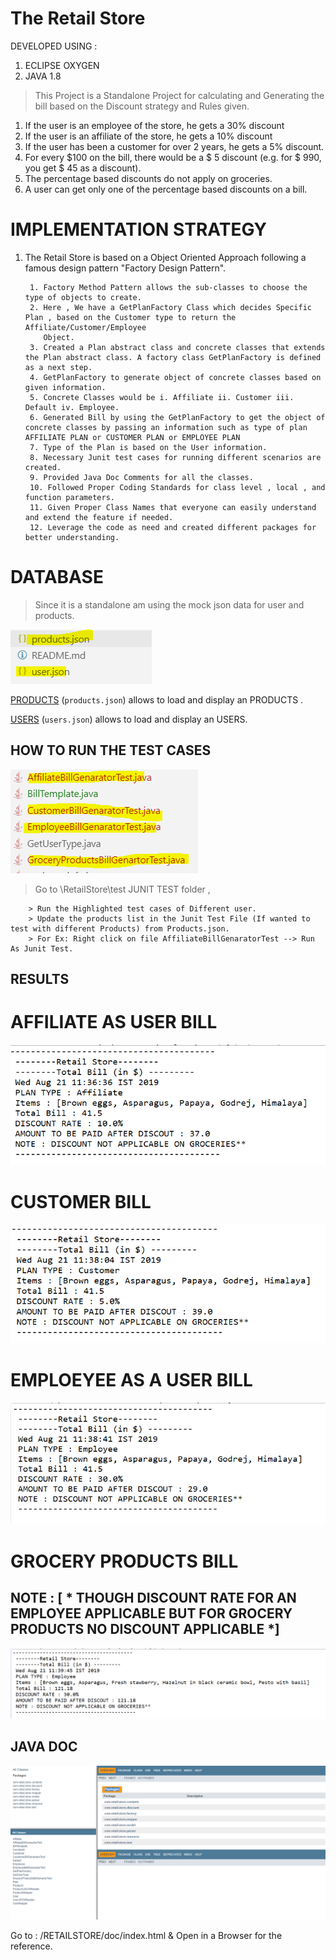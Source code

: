 # The Retail Store

DEVELOPED USING :
1. ECLIPSE OXYGEN
2. JAVA 1.8

> This Project is a Standalone Project for calculating and Generating the bill based on the Discount strategy and Rules given.
1. If the user is an employee of the store, he gets a 30% discount
2. If the user is an affiliate of the store, he gets a 10% discount
3. If the user has been a customer for over 2 years, he gets a 5% discount.
4. For every $100 on the bill, there would be a $ 5 discount (e.g. for $ 990, you get $ 45
as a discount).
5. The percentage based discounts do not apply on groceries.
6. A user can get only one of the percentage based discounts on a bill.

# IMPLEMENTATION STRATEGY

1. The Retail Store is based on a Object Oriented Approach following a famous design pattern "Factory Design Pattern".

        1. Factory Method Pattern allows the sub-classes to choose the type of objects to create.
        2. Here , We have a GetPlanFactory Class which decides Specific Plan , based on the Customer type to return the Affiliate/Customer/Employee
           Object.
        3. Created a Plan abstract class and concrete classes that extends the Plan abstract class. A factory class GetPlanFactory is defined as a next step.
        4. GetPlanFactory to generate object of concrete classes based on given information.
        5. Concrete Classes would be i. Affiliate ii. Customer iii. Default iv. Employee.
        6. Generated Bill by using the GetPlanFactory to get the object of concrete classes by passing an information such as type of plan AFFILIATE PLAN or CUSTOMER PLAN or EMPLOYEE PLAN
        7. Type of the Plan is based on the User information.
        8. Necessary Junit test cases for running different scenarios are created.
        9. Provided Java Doc Comments for all the classes.
        10. Followed Proper Coding Standards for class level , local , and function parameters.
        11. Given Proper Class Names that everyone can easily understand and extend the feature if needed.
        12. Leverage the code as need and created different packages for better understanding.

# DATABASE
>Since it is a standalone am using the mock json data for user and  products.

![DATABSE](/WebContent/resources/images/Database.PNG 'DATABASE')

[PRODUCTS](products.json) (`products.json`) allows to load and display an PRODUCTS .

[USERS](user.json) (`users.json`) allows to load and display an USERS.


## HOW TO RUN THE TEST CASES
![The Retail Store](/WebContent/resources/images/FOLDER_STRUCTURE_TESTS.PNG 'TEST CASES')

> Go to \RetailStore\test  JUNIT TEST folder ,

        > Run the Highlighted test cases of Different user.
        > Update the products list in the Junit Test File (If wanted to test with different Products) from Products.json.
        > For Ex: Right click on file AffiliateBillGenaratorTest --> Run As Junit Test.

 ## RESULTS

# AFFILIATE AS USER BILL
![AFFILIATE AS USER BILL](/WebContent/resources/images/AffilitedUserBill.PNG 'AFFILIATE AS USER BILL')
# CUSTOMER BILL
![CUSTOMER BILL](/WebContent/resources/images/CustomerBill.PNG 'CUSTOMER BILL')
# EMPLOEYEE AS A USER BILL
![EMPLOEYEE AS A USER](/WebContent/resources/images/EmployeeAsUserBill.PNG 'EMPLOEYEE AS A USER')
# GROCERY PRODUCTS BILL
## NOTE : [ * THOUGH DISCOUNT RATE FOR AN EMPLOYEE APPLICABLE BUT FOR GROCERY PRODUCTS NO DISCOUNT APPLICABLE *]
![GROCERY PRODUCTS BILL](/WebContent/resources/images/GroceryProductsBill.PNG 'GROCERY PRODUCTS BILL')

## JAVA DOC

![JAVA DOC](/WebContent/resources/images/javadoc.PNG 'JAVA DOC')

Go to :  /RETAILSTORE/doc/index.html & Open in a Browser for the reference.